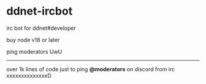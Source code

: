 # ddnet-ircbot
irc bot for ddnet#developer

buy node v18 or later

ping moderators UwU

---

over 1k lines of code just to ping **@moderators** on discord from irc xxxxxxxxxxxxxxD

